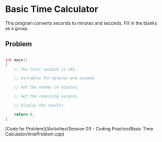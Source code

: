 # Basic Time Calculator

This program converts seconds to minutes and seconds.
Fill in the blanks as a group.

## Problem
```c++

int main()
{
	// The total seconds is 145.

	// Variables for minutes and seconds

	// Get the number of minutes.

	// Get the remaining seconds.

	// Display the results.

    return 0;
}
```
[Code for Problem](/Activities/Session 03 - Coding Practice/Basic Time Calculator/timeProblem.cpp)
<!-- <br>[Code for Solution](/Activities/Session 03 - Coding Practice/Basic Time Calculator/timeSolution.cpp) -->
